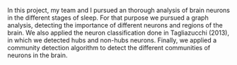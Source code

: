 In this project, my team and I pursued an thorough analysis of brain neurons in the different stages of sleep. For that purpose we pursued a graph analysis, detecting the importance of different neurons and regions of the brain. We also applied the neuron classification done in Tagliazucchi (2013), in which we detected hubs and non-hubs neurons. Finally, we applied a community detection algorithm to detect the different communities of neurons in the brain.